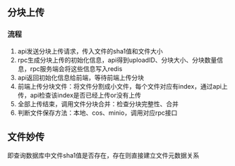 


## 分块上传

### 流程
1. api发送分块上传请求，传入文件的sha1值和文件大小
2. rpc生成分块上传的初始化信息，api得到uploadID、分块大小、分块数量信息，rpc服务端会将这些信息写入redis
3. api返回初始化信息给前端，等待前端上传分块
4. 前端上传分块文件：将文件分割成小文件，每个文件对应有index，通过api上传，api检查该index是否已经上传or没有上传
5. 全部上传结束，调用文件分块合并：检查分块完整性、合并
6. 判断文件保存方法：本地、cos、minio，调用对应rpc接口




## 文件妙传

即查询数据库中文件sha1值是否存在，存在则直接建立文件元数据关系

